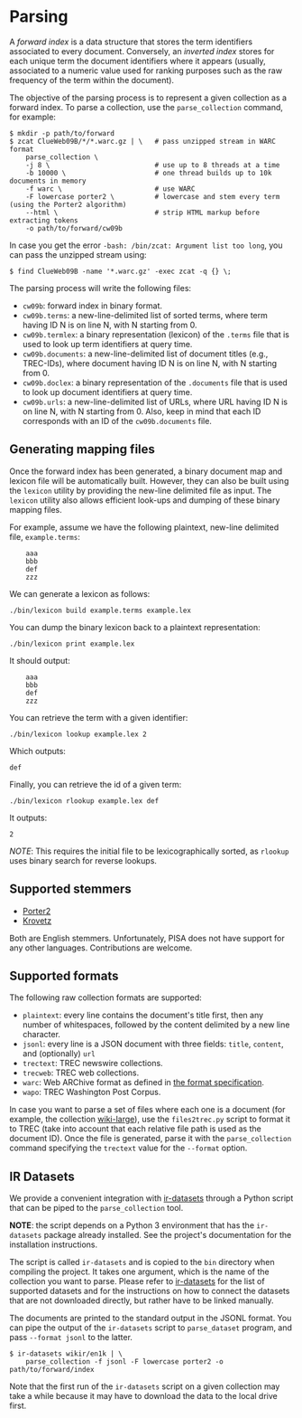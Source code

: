 # Parsing

A _forward index_ is a data structure that stores the term identifiers
associated to every document. Conversely, an _inverted index_ stores for
each unique term the document identifiers where it appears (usually,
associated to a numeric value used for ranking purposes such as the raw
frequency of the term within the document).

The objective of the parsing process is to represent a given collection
as a forward index. To parse a collection, use the `parse_collection`
command, for example:

    $ mkdir -p path/to/forward
    $ zcat ClueWeb09B/*/*.warc.gz | \   # pass unzipped stream in WARC format
        parse_collection \
        -j 8 \                          # use up to 8 threads at a time
        -b 10000 \                      # one thread builds up to 10k documents in memory
        -f warc \                       # use WARC
        -F lowercase porter2 \          # lowercase and stem every term (using the Porter2 algorithm)
        --html \                        # strip HTML markup before extracting tokens
        -o path/to/forward/cw09b

In case you get the error `-bash: /bin/zcat: Argument list too long`,
you can pass the unzipped stream using:

    $ find ClueWeb09B -name '*.warc.gz' -exec zcat -q {} \;

The parsing process will write the following files:
* `cw09b`: forward index in binary format.
* `cw09b.terms`: a new-line-delimited list of sorted terms, where term
  having ID N is on line N, with N starting from 0.
* `cw09b.termlex`: a binary representation (lexicon) of the `.terms`
  file that is used to look up term identifiers at query time.
* `cw09b.documents`: a new-line-delimited list of document titles (e.g.,
  TREC-IDs), where document having ID N is on line N, with N starting
  from 0.
* `cw09b.doclex`: a binary representation of the `.documents` file that
  is used to look up document identifiers at query time.
* `cw09b.urls`: a new-line-delimited list of URLs, where URL having ID N
  is on line N, with N starting from 0. Also, keep in mind that each ID
  corresponds with an ID of the `cw09b.documents` file.

## Generating mapping files

Once the forward index has been generated, a binary document map and
lexicon file will be automatically built. However, they can also be
built using the `lexicon` utility by providing the new-line delimited
file as input. The `lexicon` utility also allows efficient look-ups and
dumping of these binary mapping files.

For example, assume we have the following plaintext, new-line delimited
file, `example.terms`:

        aaa
        bbb
        def
        zzz

We can generate a lexicon as follows:

    ./bin/lexicon build example.terms example.lex

You can dump the binary lexicon back to a plaintext representation:

    ./bin/lexicon print example.lex

It should output:

        aaa
        bbb
        def
        zzz

You can retrieve the term with a given identifier:

    ./bin/lexicon lookup example.lex 2

Which outputs:

    def

Finally, you can retrieve the id of a given term:

    ./bin/lexicon rlookup example.lex def

It outputs:

    2

_NOTE_: This requires the initial file to be lexicographically sorted,
as `rlookup` uses binary search for reverse lookups.

## Supported stemmers

* [Porter2](https://snowballstem.org/algorithms/english/stemmer.html)
* [Krovetz](https://dl.acm.org/doi/abs/10.1145/160688.160718)

Both are English stemmers. Unfortunately, PISA does not have support for
any other languages. Contributions are welcome.

## Supported formats

The following raw collection formats are supported:

* `plaintext`: every line contains the document's title first, then any
  number of whitespaces, followed by the content delimited by a new line
  character.
* `jsonl`: every line is a JSON document with three fields: `title`,
  `content`, and (optionally) `url`
* `trectext`: TREC newswire collections.
* `trecweb`: TREC web collections.
* `warc`: Web ARChive format as defined in [the format
  specification](https://iipc.github.io/warc-specifications/specifications/warc-format/warc-1.0/).
* `wapo`: TREC Washington Post Corpus.

In case you want to parse a set of files where each one is a document (for example, the collection
[wiki-large](http://dg3rtljvitrle.cloudfront.net/wiki-large.tar.gz)), use the `files2trec.py` script
to format it to TREC (take into account that each relative file path is used as the document ID).
Once the file is generated, parse it with the `parse_collection` command specifying the `trectext`
value for the `--format` option.

## IR Datasets

We provide a convenient integration with
[ir-datasets](https://ir-datasets.com/) through a Python script that can
be piped to the `parse_collection` tool.

**NOTE**: the script depends on a Python 3 environment that has the
`ir-datasets` package already installed. See the project's documentation
for the installation instructions.

The script is called `ir-datasets` and is copied to the `bin` directory
when compiling the project. It takes one argument, which is the name of
the collection you want to parse. Please refer to
[ir-datasets](https://ir-datasets.com/) for the list of supported
datasets and for the instructions on how to connect the datasets that
are not downloaded directly, but rather have to be linked manually.

The documents are printed to the standard output in the JSONL format.
You can pipe the output of the `ir-datasets` script to `parse_dataset`
program, and pass `--format jsonl` to the latter.

    $ ir-datasets wikir/en1k | \
        parse_collection -f jsonl -F lowercase porter2 -o path/to/forward/index

Note that the first run of the `ir-datasets` script on a given
collection may take a while because it may have to download the data to
the local drive first.
